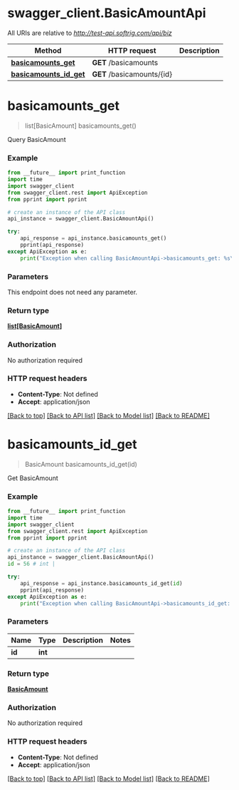 # swagger_client.BasicAmountApi

All URIs are relative to *http://test-api.softrig.com/api/biz*

Method | HTTP request | Description
------------- | ------------- | -------------
[**basicamounts_get**](BasicAmountApi.md#basicamounts_get) | **GET** /basicamounts | 
[**basicamounts_id_get**](BasicAmountApi.md#basicamounts_id_get) | **GET** /basicamounts/{id} | 

# **basicamounts_get**
> list[BasicAmount] basicamounts_get()



Query BasicAmount

### Example
```python
from __future__ import print_function
import time
import swagger_client
from swagger_client.rest import ApiException
from pprint import pprint

# create an instance of the API class
api_instance = swagger_client.BasicAmountApi()

try:
    api_response = api_instance.basicamounts_get()
    pprint(api_response)
except ApiException as e:
    print("Exception when calling BasicAmountApi->basicamounts_get: %s\n" % e)
```

### Parameters
This endpoint does not need any parameter.

### Return type

[**list[BasicAmount]**](BasicAmount.md)

### Authorization

No authorization required

### HTTP request headers

 - **Content-Type**: Not defined
 - **Accept**: application/json

[[Back to top]](#) [[Back to API list]](../README.md#documentation-for-api-endpoints) [[Back to Model list]](../README.md#documentation-for-models) [[Back to README]](../README.md)

# **basicamounts_id_get**
> BasicAmount basicamounts_id_get(id)



Get BasicAmount

### Example
```python
from __future__ import print_function
import time
import swagger_client
from swagger_client.rest import ApiException
from pprint import pprint

# create an instance of the API class
api_instance = swagger_client.BasicAmountApi()
id = 56 # int | 

try:
    api_response = api_instance.basicamounts_id_get(id)
    pprint(api_response)
except ApiException as e:
    print("Exception when calling BasicAmountApi->basicamounts_id_get: %s\n" % e)
```

### Parameters

Name | Type | Description  | Notes
------------- | ------------- | ------------- | -------------
 **id** | **int**|  | 

### Return type

[**BasicAmount**](BasicAmount.md)

### Authorization

No authorization required

### HTTP request headers

 - **Content-Type**: Not defined
 - **Accept**: application/json

[[Back to top]](#) [[Back to API list]](../README.md#documentation-for-api-endpoints) [[Back to Model list]](../README.md#documentation-for-models) [[Back to README]](../README.md)

